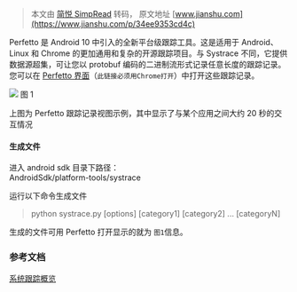 > 本文由 [简悦 SimpRead](http://ksria.com/simpread/) 转码， 原文地址 [www.jianshu.com](https://www.jianshu.com/p/34ee9353cd4c)

Perfetto 是 Android 10 中引入的全新平台级跟踪工具。这是适用于 Android、Linux 和 Chrome 的更加通用和复杂的开源跟踪项目。与 Systrace 不同，它提供数据源超集，可让您以 protobuf 编码的二进制流形式记录任意长度的跟踪记录。您可以在 [Perfetto 界面](https://links.jianshu.com/go?to=https%3A%2F%2Fui.perfetto.dev%2F%23%21%2F)（`此链接必须用Chrome打开`）中打开这些跟踪记录。  

![](http://upload-images.jianshu.io/upload_images/6471979-680461e93d755d9d.jpg) 图 1

上图为 Perfetto 跟踪记录视图示例，其中显示了与某个应用之间大约 20 秒的交互情况

#### 生成文件

进入 android sdk 目录下路径：  
AndroidSdk/platform-tools/systrace

运行以下命令生成文件

> python systrace.py [options] [category1] [category2] ... [categoryN]

生成的文件可用 Perfetto 打开显示的就为 `图1`信息。

### 参考文档

[系统跟踪概览](https://links.jianshu.com/go?to=https%3A%2F%2Fdeveloper.android.google.cn%2Ftopic%2Fperformance%2Ftracing)